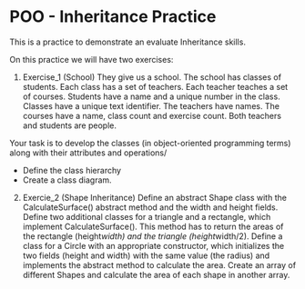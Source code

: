 ﻿# POO - Inheritance Practice

This is a practice to demonstrate an evaluate Inheritance skills.

On this practice we will have two exercises:

1. Exercise_1 (School)
They give us a school. The school has classes of students. Each class has a set of teachers. Each teacher teaches a set of courses. Students have a name and a unique number in the class. Classes have a unique text identifier. The teachers have names. The courses have a name, class count and exercise count. Both teachers and students are people.

Your task is to develop the classes (in object-oriented programming terms) along with their attributes and operations/

* Define the class hierarchy
* Create a class diagram.

2. Exercie_2 (Shape Inheritance)
Define an abstract Shape class with the CalculateSurface() abstract method and the width and height fields. Define two additional classes for a triangle and a rectangle, which implement CalculateSurface(). This method has to return the areas of the rectangle (height*width) and the triangle (height*width/2).  Define a class for a Circle with an appropriate constructor, which initializes the two fields (height and width) with the same value (the radius) and implements the abstract method to calculate the area. Create an array of different Shapes and calculate the area of ​​each shape in another array.
